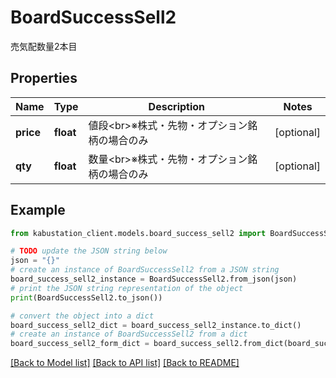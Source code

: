 # BoardSuccessSell2

売気配数量2本目

## Properties

Name | Type | Description | Notes
------------ | ------------- | ------------- | -------------
**price** | **float** | 値段&lt;br&gt;※株式・先物・オプション銘柄の場合のみ | [optional] 
**qty** | **float** | 数量&lt;br&gt;※株式・先物・オプション銘柄の場合のみ | [optional] 

## Example

```python
from kabustation_client.models.board_success_sell2 import BoardSuccessSell2

# TODO update the JSON string below
json = "{}"
# create an instance of BoardSuccessSell2 from a JSON string
board_success_sell2_instance = BoardSuccessSell2.from_json(json)
# print the JSON string representation of the object
print(BoardSuccessSell2.to_json())

# convert the object into a dict
board_success_sell2_dict = board_success_sell2_instance.to_dict()
# create an instance of BoardSuccessSell2 from a dict
board_success_sell2_form_dict = board_success_sell2.from_dict(board_success_sell2_dict)
```
[[Back to Model list]](../README.md#documentation-for-models) [[Back to API list]](../README.md#documentation-for-api-endpoints) [[Back to README]](../README.md)


